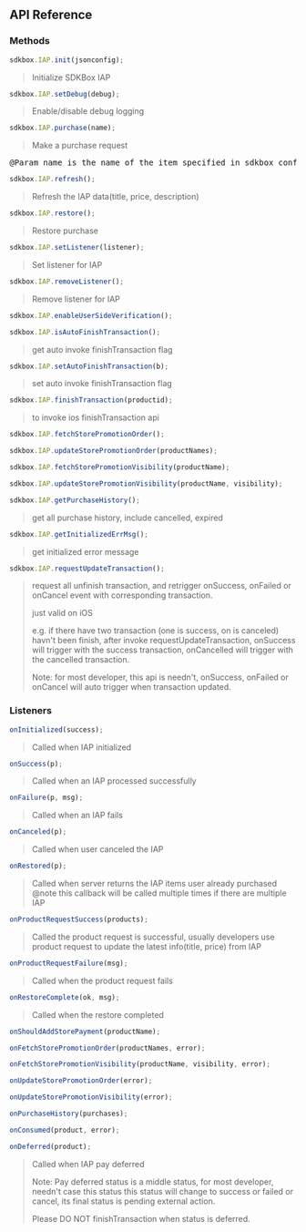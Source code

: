 ## API Reference

### Methods
```javascript
sdkbox.IAP.init(jsonconfig);
```
> Initialize SDKBox IAP

```javascript
sdkbox.IAP.setDebug(debug);
```
> Enable/disable debug logging

```javascript
sdkbox.IAP.purchase(name);
```
> Make a purchase request

<pre>
@Param name is the name of the item specified in sdkbox_config.json
</pre>

```javascript
sdkbox.IAP.refresh();
```
> Refresh the IAP data(title, price, description)

```javascript
sdkbox.IAP.restore();
```
> Restore purchase

```javascript
sdkbox.IAP.setListener(listener);
```
> Set listener for IAP

```javascript
sdkbox.IAP.removeListener();
```
> Remove listener for IAP

```javascript
sdkbox.IAP.enableUserSideVerification();
```

```javascript
sdkbox.IAP.isAutoFinishTransaction();
```
> get auto invoke finishTransaction flag

```javascript
sdkbox.IAP.setAutoFinishTransaction(b);
```
> set auto invoke finishTransaction flag

```javascript
sdkbox.IAP.finishTransaction(productid);
```
> to invoke ios finishTransaction api

```javascript
sdkbox.IAP.fetchStorePromotionOrder();
```

```javascript
sdkbox.IAP.updateStorePromotionOrder(productNames);
```

```javascript
sdkbox.IAP.fetchStorePromotionVisibility(productName);
```

```javascript
sdkbox.IAP.updateStorePromotionVisibility(productName, visibility);
```

```javascript
sdkbox.IAP.getPurchaseHistory();
```
> get all purchase history, include cancelled, expired

```javascript
sdkbox.IAP.getInitializedErrMsg();
```
> get initialized error message

```javascript
sdkbox.IAP.requestUpdateTransaction();
```
> request all unfinish transaction, and retrigger onSuccess, onFailed or onCancel event with corresponding transaction.
>
> just valid on iOS
>
> e.g. if there have two transaction (one is success, on is canceled) havn't been finish,
>      after invoke requestUpdateTransaction, onSuccess will trigger with the success transaction, onCancelled will trigger with the cancelled transaction.
>
> Note: for most developer, this api is needn't, onSuccess, onFailed or onCancel will auto trigger when transaction updated.
>


### Listeners
```javascript
onInitialized(success);
```
> Called when IAP initialized

```javascript
onSuccess(p);
```
> Called when an IAP processed successfully

```javascript
onFailure(p, msg);
```
> Called when an IAP fails

```javascript
onCanceled(p);
```
> Called when user canceled the IAP

```javascript
onRestored(p);
```
> Called when server returns the IAP items user already purchased
@note this callback will be called multiple times if there are multiple IAP

```javascript
onProductRequestSuccess(products);
```
> Called the product request is successful, usually developers use product request to update the latest info(title, price) from IAP

```javascript
onProductRequestFailure(msg);
```
> Called when the product request fails

```javascript
onRestoreComplete(ok, msg);
```
> Called when the restore completed

```javascript
onShouldAddStorePayment(productName);
```

```javascript
onFetchStorePromotionOrder(productNames, error);
```

```javascript
onFetchStorePromotionVisibility(productName, visibility, error);
```

```javascript
onUpdateStorePromotionOrder(error);
```

```javascript
onUpdateStorePromotionVisibility(error);
```

```javascript
onPurchaseHistory(purchases);
```

```javascript
onConsumed(product, error);
```

```javascript
onDeferred(product);
```
> Called when IAP pay deferred
>
> Note: Pay deferred status is a middle status, for most developer, needn't case this status
> this status will change to success or failed or cancel, its final status is pending external action.
>
> Please DO NOT finishTransaction when status is deferred.

